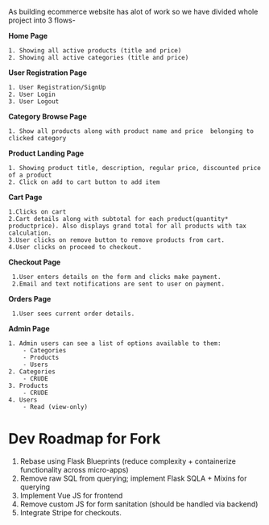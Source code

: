 As building ecommerce website has alot of work so we have divided 
whole project into 3 flows-

**Home Page**
 
    1. Showing all active products (title and price)
    2. Showing all active categories (title and price) 

**User Registration Page** 
 
    1. User Registration/SignUp
    2. User Login
    3. User Logout
    
**Category Browse Page**

    1. Show all products along with product name and price  belonging to clicked category
    
**Product Landing Page**

    1. Showing product title, description, regular price, discounted price of a product
    2. Click on add to cart button to add item  
        
**Cart Page** 

    1.Clicks on cart
    2.Cart details along with subtotal for each product(quantity* productprice). Also displays grand total for all products with tax            calculation.
    3.User clicks on remove button to remove products from cart.
    4.User clicks on proceed to checkout.
**Checkout Page**

     1.User enters details on the form and clicks make payment.
     2.Email and text notifications are sent to user on payment.

**Orders Page**

     1.User sees current order details.

**Admin Page**
    
    1. Admin users can see a list of options available to them:
        - Categories
        - Products
        - Users
    2. Categories
        - CRUDE
    3. Products
        - CRUDE
    4. Users
        - Read (view-only)


# Dev Roadmap for Fork
1. Rebase using Flask Blueprints (reduce complexity + containerize functionality across micro-apps)
2. Remove raw SQL from querying; implement Flask SQLA + Mixins for querying
3. Implement Vue JS for frontend
4. Remove custom JS for form sanitation (should be handled via backend)
5. Integrate Stripe for checkouts.